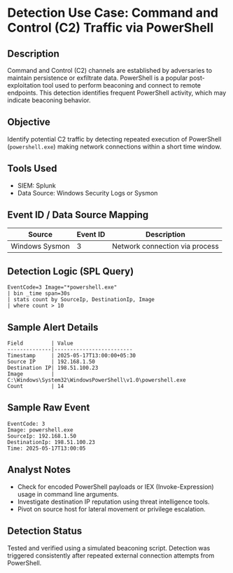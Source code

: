 # Detection Use Case: Command and Control (C2) Traffic via PowerShell

## Description
Command and Control (C2) channels are established by adversaries to maintain persistence or exfiltrate data. PowerShell is a popular post-exploitation tool used to perform beaconing and connect to remote endpoints. This detection identifies frequent PowerShell activity, which may indicate beaconing behavior.

## Objective
Identify potential C2 traffic by detecting repeated execution of PowerShell (`powershell.exe`) making network connections within a short time window.

## Tools Used
- SIEM: Splunk
- Data Source: Windows Security Logs or Sysmon

## Event ID / Data Source Mapping

| Source           | Event ID | Description                         |
|------------------|----------|-------------------------------------|
| Windows Sysmon   | 3        | Network connection via process      |

## Detection Logic (SPL Query)
```spl
EventCode=3 Image="*powershell.exe"
| bin _time span=30s
| stats count by SourceIp, DestinationIp, Image
| where count > 10
```
## Sample Alert Details
```
Field         | Value
--------------|-------------------------
Timestamp     | 2025-05-17T13:00:00+05:30
Source IP     | 192.168.1.50
Destination IP| 198.51.100.23
Image         | C:\Windows\System32\WindowsPowerShell\v1.0\powershell.exe
Count         | 14
```
## Sample Raw Event
```
EventCode: 3
Image: powershell.exe
SourceIp: 192.168.1.50
DestinationIp: 198.51.100.23
Time: 2025-05-17T13:00:05
```
## Analyst Notes
- Check for encoded PowerShell payloads or IEX (Invoke-Expression) usage in command line arguments.
- Investigate destination IP reputation using threat intelligence tools.
- Pivot on source host for lateral movement or privilege escalation.

## Detection Status
Tested and verified using a simulated beaconing script. Detection was triggered consistently after repeated external connection attempts from PowerShell.
